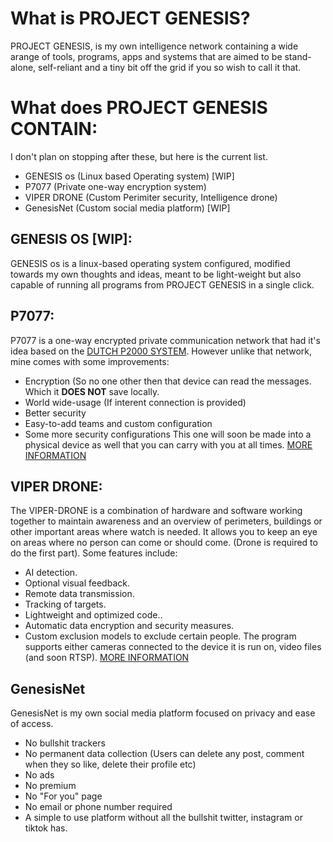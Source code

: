 # What is PROJECT GENESIS?
PROJECT GENESIS, is my own intelligence network containing a wide arange of tools, programs, apps and systems that are aimed to be stand-alone, self-reliant and a tiny bit off the grid if you so wish to call it that. 

# What does PROJECT GENESIS CONTAIN:
I don't plan on stopping after these, but here is the current list.
- GENESIS os (Linux based Operating system) [WIP]
- P7077 (Private one-way encryption system)
- VIPER DRONE (Custom Perimiter security, Intelligence drone)
- GenesisNet (Custom social media platform) [WIP]


## GENESIS OS [WIP]:
GENESIS os is a linux-based operating system configured, modified towards my own thoughts and ideas, meant to be light-weight but also capable of running all programs from PROJECT GENESIS in a single click.

## P7077:
P7077 is a one-way encrypted private communication network that had it's idea based on the [DUTCH P2000 SYSTEM](<https://en.wikipedia.org/wiki/P2000_(network)>). However unlike that network,  mine comes with some improvements:
- Encryption (So no one other then that device can read the messages. Which it **DOES NOT** save locally.
- World wide-usage (If interent connection is provided)
- Better security
- Easy-to-add teams and custom configuration
- Some more security configurations
This one will soon be made into a physical device as well that you can carry with you at all times.
[MORE INFORMATION](<https://intel.yokaigroup.gg/projects/p7077/>)

## VIPER DRONE:
The VIPER-DRONE is a combination of hardware and software working together to maintain awareness and an overview of perimeters, buildings or other important areas where watch is needed. 
It allows you to keep an eye on areas where no person can come or should come. (Drone is required to do the first part).
Some features include:

- AI detection.
- Optional visual feedback.
- Remote data transmission.
- Tracking of targets.
- Lightweight and optimized code..
- Automatic data encryption and security measures.
- Custom exclusion models to exclude certain people.
The program supports either cameras connected to the device it is run on, video files (and soon RTSP).
[MORE INFORMATION](<https://intel.yokaigroup.gg/projects/intel-drone/>)

## GenesisNet
GenesisNet is my own social media platform focused on privacy and ease of access. 
- No bullshit trackers
- No  permanent data collection (Users can delete any post, comment when they so like, delete their profile etc)
- No ads
- No premium 
- No "For you" page
- No email or phone number required
- A simple to use platform without all the bullshit twitter, instagram or tiktok has.
